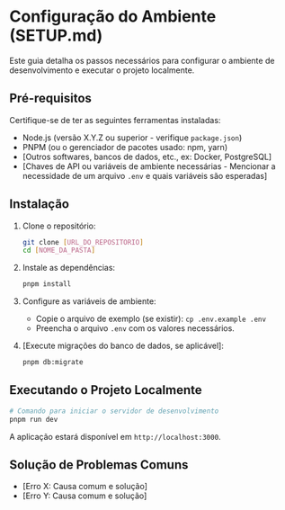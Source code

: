 # Configuração do Ambiente (SETUP.md)

Este guia detalha os passos necessários para configurar o ambiente de desenvolvimento e executar o projeto localmente.

## Pré-requisitos

Certifique-se de ter as seguintes ferramentas instaladas:

*   Node.js (versão X.Y.Z ou superior - verifique `package.json`)
*   PNPM (ou o gerenciador de pacotes usado: npm, yarn)
*   [Outros softwares, bancos de dados, etc., ex: Docker, PostgreSQL]
*   [Chaves de API ou variáveis de ambiente necessárias - Mencionar a necessidade de um arquivo `.env` e quais variáveis são esperadas]

## Instalação

1.  Clone o repositório:
    ```bash
    git clone [URL_DO_REPOSITORIO]
    cd [NOME_DA_PASTA]
    ```

2.  Instale as dependências:
    ```bash
    pnpm install
    ```

3.  Configure as variáveis de ambiente:
    *   Copie o arquivo de exemplo (se existir): `cp .env.example .env`
    *   Preencha o arquivo `.env` com os valores necessários.

4.  [Execute migrações do banco de dados, se aplicável]:
    ```bash
    pnpm db:migrate
    ```

## Executando o Projeto Localmente

```bash
# Comando para iniciar o servidor de desenvolvimento
pnpm run dev
```

A aplicação estará disponível em `http://localhost:3000`.

## Solução de Problemas Comuns

*   [Erro X: Causa comum e solução]
*   [Erro Y: Causa comum e solução] 